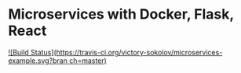 
# Microservices with Docker, Flask, React


[![Build Status](https://travis-ci.org/victory-sokolov/microservices-example.svg?bran ch=master)](https://travis-ci.org/victory-sokolov/microservices-example)